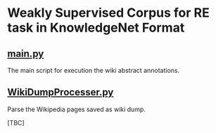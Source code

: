 # Weakly Supervised Corpus for RE task in KnowledgeNet Format

## [main.py](https://github.com/agsedova/DiffBot_Corpus/blob/master/main.py)

The main script for execution the wiki abstract annotations.

## [WikiDumpProcesser.py](https://github.com/agsedova/DiffBot_Corpus/blob/master/WikiDumpProcesser.py)
Parse the Wikipedia pages saved as wiki dump. 

[TBC]


